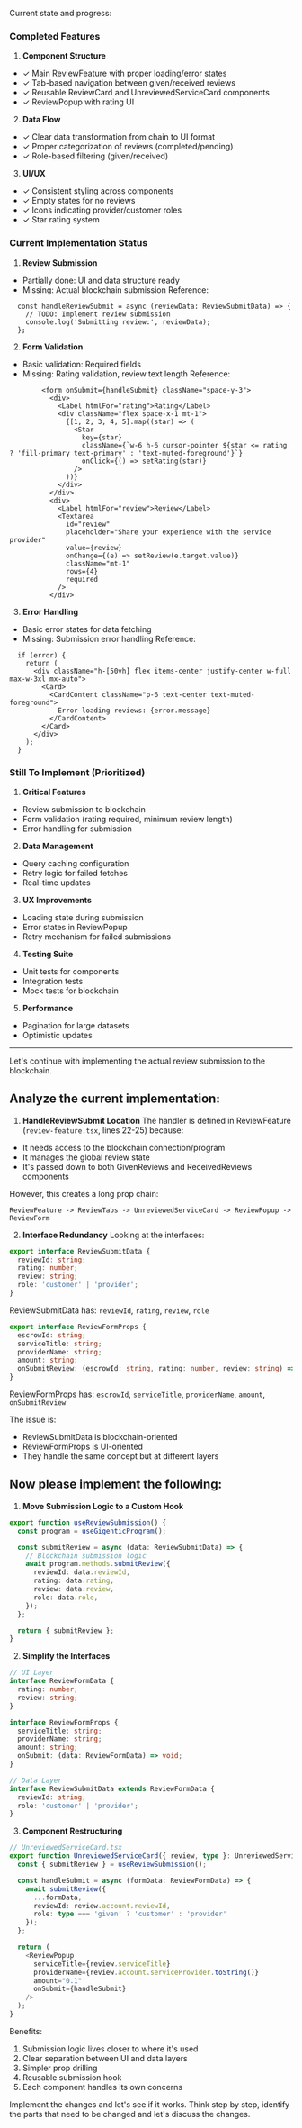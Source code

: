 Current state and progress:

### Completed Features

1. **Component Structure**

- ✓ Main ReviewFeature with proper loading/error states
- ✓ Tab-based navigation between given/received reviews
- ✓ Reusable ReviewCard and UnreviewedServiceCard components
- ✓ ReviewPopup with rating UI

2. **Data Flow**

- ✓ Clear data transformation from chain to UI format
- ✓ Proper categorization of reviews (completed/pending)
- ✓ Role-based filtering (given/received)

3. **UI/UX**

- ✓ Consistent styling across components
- ✓ Empty states for no reviews
- ✓ Icons indicating provider/customer roles
- ✓ Star rating system

### Current Implementation Status

1. **Review Submission**

- Partially done: UI and data structure ready
- Missing: Actual blockchain submission
  Reference:

```21:24:web/components/review/review-feature.tsx
  const handleReviewSubmit = async (reviewData: ReviewSubmitData) => {
    // TODO: Implement review submission
    console.log('Submitting review:', reviewData);
  };
```

2. **Form Validation**

- Basic validation: Required fields
- Missing: Rating validation, review text length
  Reference:

```94:118:web/components/review/review-popup.tsx
        <form onSubmit={handleSubmit} className="space-y-3">
          <div>
            <Label htmlFor="rating">Rating</Label>
            <div className="flex space-x-1 mt-1">
              {[1, 2, 3, 4, 5].map((star) => (
                <Star
                  key={star}
                  className={`w-6 h-6 cursor-pointer ${star <= rating ? 'fill-primary text-primary' : 'text-muted-foreground'}`}
                  onClick={() => setRating(star)}
                />
              ))}
            </div>
          </div>
          <div>
            <Label htmlFor="review">Review</Label>
            <Textarea
              id="review"
              placeholder="Share your experience with the service provider"
              value={review}
              onChange={(e) => setReview(e.target.value)}
              className="mt-1"
              rows={4}
              required
            />
          </div>
```

3. **Error Handling**

- Basic error states for data fetching
- Missing: Submission error handling
  Reference:

```39:49:web/components/review/review-feature.tsx
  if (error) {
    return (
      <div className="h-[50vh] flex items-center justify-center w-full max-w-3xl mx-auto">
        <Card>
          <CardContent className="p-6 text-center text-muted-foreground">
            Error loading reviews: {error.message}
          </CardContent>
        </Card>
      </div>
    );
  }
```

### Still To Implement (Prioritized)

1. **Critical Features**

- Review submission to blockchain
- Form validation (rating required, minimum review length)
- Error handling for submission

2. **Data Management**

- Query caching configuration
- Retry logic for failed fetches
- Real-time updates

3. **UX Improvements**

- Loading state during submission
- Error states in ReviewPopup
- Retry mechanism for failed submissions

4. **Testing Suite**

- Unit tests for components
- Integration tests
- Mock tests for blockchain

5. **Performance**

- Pagination for large datasets
- Optimistic updates

---

Let's continue with implementing the actual review submission to the blockchain.

## Analyze the current implementation:

1. **HandleReviewSubmit Location**
   The handler is defined in ReviewFeature (`review-feature.tsx`, lines 22-25) because:

- It needs access to the blockchain connection/program
- It manages the global review state
- It's passed down to both GivenReviews and ReceivedReviews components

However, this creates a long prop chain:

```
ReviewFeature -> ReviewTabs -> UnreviewedServiceCard -> ReviewPopup -> ReviewForm
```

2. **Interface Redundancy**
   Looking at the interfaces:

```35:40:web/lib/types/review.ts
export interface ReviewSubmitData {
  reviewId: string;
  rating: number;
  review: string;
  role: 'customer' | 'provider';
}
```

ReviewSubmitData has: `reviewId`, `rating`, `review`, `role`

```57:63:web/lib/types/review.ts
export interface ReviewFormProps {
  escrowId: string;
  serviceTitle: string;
  providerName: string;
  amount: string;
  onSubmitReview: (escrowId: string, rating: number, review: string) => void;
}
```

ReviewFormProps has: `escrowId`, `serviceTitle`, `providerName`, `amount`, `onSubmitReview`

The issue is:

- ReviewSubmitData is blockchain-oriented
- ReviewFormProps is UI-oriented
- They handle the same concept but at different layers

## Now please implement the following:

1. **Move Submission Logic to a Custom Hook**

```typescript
export function useReviewSubmission() {
  const program = useGigenticProgram();

  const submitReview = async (data: ReviewSubmitData) => {
    // Blockchain submission logic
    await program.methods.submitReview({
      reviewId: data.reviewId,
      rating: data.rating,
      review: data.review,
      role: data.role,
    });
  };

  return { submitReview };
}
```

2. **Simplify the Interfaces**

```typescript
// UI Layer
interface ReviewFormData {
  rating: number;
  review: string;
}

interface ReviewFormProps {
  serviceTitle: string;
  providerName: string;
  amount: string;
  onSubmit: (data: ReviewFormData) => void;
}

// Data Layer
interface ReviewSubmitData extends ReviewFormData {
  reviewId: string;
  role: 'customer' | 'provider';
}
```

3. **Component Restructuring**

```typescript
// UnreviewedServiceCard.tsx
export function UnreviewedServiceCard({ review, type }: UnreviewedServiceCardProps) {
  const { submitReview } = useReviewSubmission();

  const handleSubmit = async (formData: ReviewFormData) => {
    await submitReview({
      ...formData,
      reviewId: review.account.reviewId,
      role: type === 'given' ? 'customer' : 'provider'
    });
  };

  return (
    <ReviewPopup
      serviceTitle={review.serviceTitle}
      providerName={review.account.serviceProvider.toString()}
      amount="0.1"
      onSubmit={handleSubmit}
    />
  );
}
```

Benefits:

1. Submission logic lives closer to where it's used
2. Clear separation between UI and data layers
3. Simpler prop drilling
4. Reusable submission hook
5. Each component handles its own concerns

Implement the changes and let's see if it works. Think step by step, identify the parts that need to be changed and let's discuss the changes.
